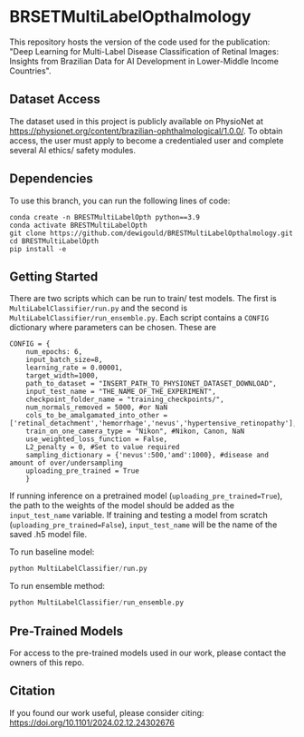 # BRSETMultiLabelOpthalmology
This repository hosts the version of the code used for the publication: "Deep Learning for Multi-Label Disease Classification of Retinal Images: Insights from Brazilian Data for AI Development in Lower-Middle Income Countries".


## Dataset Access
The dataset used in this project is publicly available on PhysioNet at https://physionet.org/content/brazilian-ophthalmological/1.0.0/. To obtain access, the user must apply to become a credentialed user and complete several AI ethics/ safety modules.

## Dependencies
To use this branch, you can run the following lines of code:
```
conda create -n BRESTMultiLabelOpth python==3.9
conda activate BRESTMultiLabelOpth
git clone https://github.com/dewigould/BRESTMultiLabelOpthalmology.git
cd BRESTMultiLabelOpth
pip install -e
```

## Getting Started
There are two scripts which can be run to train/ test models. The first is ``` MultiLabelClassifier/run.py``` and the second is ``` MultiLabelClassifier/run_ensemble.py```. Each script contains a ```CONFIG``` dictionary where parameters can be chosen. These are
```
CONFIG = {
    num_epochs: 6,
    input_batch_size=8,
    learning_rate = 0.00001,
    target_width=1000,
    path_to_dataset = "INSERT_PATH_TO_PHYSIONET_DATASET_DOWNLOAD",
    input_test_name = "THE_NAME_OF_THE_EXPERIMENT",
    checkpoint_folder_name = "training_checkpoints/",
    num_normals_removed = 5000, #or NaN
    cols_to_be_amalgamated_into_other = ['retinal_detachment','hemorrhage','nevus','hypertensive_retinopathy'],
    train_on_one_camera_type = "Nikon", #Nikon, Canon, NaN
    use_weighted_loss_function = False,
    L2_penalty = 0, #Set to value required
    sampling_dictionary = {'nevus':500,'amd':1000}, #disease and amount of over/undersampling
    uploading_pre_trained = True
    }
```
If running inference on a pretrained model (```uploading_pre_trained=True```), the path to the weights of the model should be added as the ```input_test_name``` variable. If training and testing a model from scratch (```uploading_pre_trained=False```), ```input_test_name``` will be the name of the saved .h5 model file.

To run baseline model:
```python
python MultiLabelClassifier/run.py
```

To run ensemble method:
```python
python MultiLabelClassifier/run_ensemble.py
```

## Pre-Trained Models
For access to the pre-trained models used in our work, please contact the owners of this repo.

## Citation
If you found our work useful, please consider citing: https://doi.org/10.1101/2024.02.12.24302676
